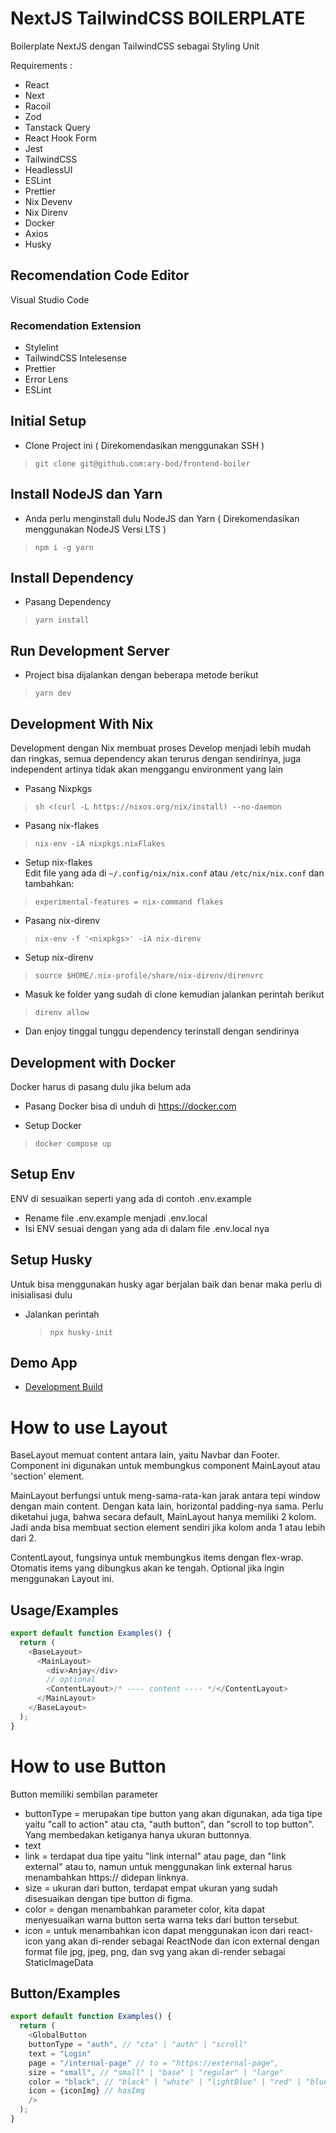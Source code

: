 # NextJS TailwindCSS BOILERPLATE

Boilerplate NextJS dengan TailwindCSS sebagai Styling Unit

Requirements :

- React
- Next
- Racoil
- Zod
- Tanstack Query
- React Hook Form
- Jest
- TailwindCSS
- HeadlessUI
- ESLint
- Prettier
- Nix Devenv
- Nix Direnv
- Docker
- Axios
- Husky

## Recomendation Code Editor

Visual Studio Code

### Recomendation Extension

- Stylelint
- TailwindCSS Intelesense
- Prettier
- Error Lens
- ESLint

## Initial Setup

- Clone Project ini ( Direkomendasikan menggunakan SSH )

> `git clone git@github.com:ary-bod/frontend-boiler`

## Install NodeJS dan Yarn

- Anda perlu menginstall dulu NodeJS dan Yarn ( Direkomendasikan menggunakan NodeJS Versi LTS )

> `npm i -g yarn`

## Install Dependency

- Pasang Dependency

> `yarn install`

## Run Development Server

- Project bisa dijalankan dengan beberapa metode berikut

> `yarn dev`

## Development With Nix

Development dengan Nix membuat proses Develop menjadi lebih mudah dan ringkas, semua dependency akan terurus dengan sendirinya, juga independent artinya tidak akan menggangu environment yang lain

- Pasang Nixpkgs

> `sh <(curl -L https://nixos.org/nix/install) --no-daemon`

- Pasang nix-flakes

> `nix-env -iA nixpkgs.nixFlakes`

- Setup nix-flakes \
  Edit file yang ada di `~/.config/nix/nix.conf` atau `/etc/nix/nix.conf` dan tambahkan:

> `experimental-features = nix-command flakes`

- Pasang nix-direnv

> `nix-env -f '<nixpkgs>' -iA nix-direnv`

- Setup nix-direnv

> `source $HOME/.nix-profile/share/nix-direnv/direnvrc`

- Masuk ke folder yang sudah di clone kemudian jalankan perintah berikut

> `direnv allow`

- Dan enjoy tinggal tunggu dependency terinstall dengan sendirinya

## Development with Docker

Docker harus di pasang dulu jika belum ada

- Pasang Docker bisa di unduh di https://docker.com

- Setup Docker

> `docker compose up`

## Setup Env

ENV di sesuaikan seperti yang ada di contoh .env.example

- Rename file .env.example menjadi .env.local
- Isi ENV sesuai dengan yang ada di dalam file .env.local nya

## Setup Husky

Untuk bisa menggunakan husky agar berjalan baik dan benar maka perlu di inisialisasi dulu

- Jalankan perintah
  > `npx husky-init`

## Demo App

- [Development Build](https://frontend-boiler-three.vercel.app/)

# How to use Layout

BaseLayout memuat content antara lain, yaitu Navbar dan Footer. Component ini digunakan untuk membungkus component MainLayout atau 'section' element.

MainLayout berfungsi untuk meng-sama-rata-kan jarak antara tepi window dengan main content. Dengan kata lain, horizontal padding-nya sama. Perlu diketahui juga, bahwa secara default, MainLayout hanya memiliki 2 kolom. Jadi anda bisa membuat section element sendiri jika kolom anda 1 atau lebih dari 2.

ContentLayout, fungsinya untuk membungkus items dengan flex-wrap. Otomatis items yang dibungkus akan ke tengah. Optional jika ingin menggunakan Layout ini.

## Usage/Examples

```typescript
export default function Examples() {
  return (
    <BaseLayout>
      <MainLayout>
        <div>Anjay</div>
        // optional
        <ContentLayout>/* ---- content ---- */</ContentLayout>
      </MainLayout>
    </BaseLayout>
  );
}
```

# How to use Button
Button memiliki sembilan parameter 
- buttonType = merupakan tipe button yang akan digunakan, ada tiga tipe yaitu "call to action" atau cta, "auth button", dan "scroll to top button". Yang membedakan ketiganya hanya ukuran buttonnya.
- text
- link = terdapat dua tipe yaitu "link internal" atau page, dan "link external" atau to, namun untuk menggunakan link external harus menambahkan https:// didepan linknya.
- size = ukuran dari button, terdapat empat ukuran yang sudah disesuaikan dengan tipe button di figma.
- color = dengan menambahkan parameter color, kita dapat menyesuaikan warna button serta warna teks dari button tersebut.
- icon = untuk menambahkan icon dapat menggunakan icon dari react-icon yang akan di-render sebagai ReactNode dan icon external dengan format file jpg, jpeg, png, dan svg yang akan di-render sebagai StaticImageData

## Button/Examples

```typescript
export default function Examples() {
  return (
    <GlobalButton
    buttonType = "auth", // "cta" | "auth" | "scroll"
    text = "Login"
    page = "/internal-page" // to = "https://external-page",
    size = "small", // "small" | "base" | "regular" | "large"
    color = "black", // "black" | "white" | "lightBlue" | "red" | "blue" | "green" | "purple"
    icon = {iconImg} // hasImg
    />
  );
}
```
